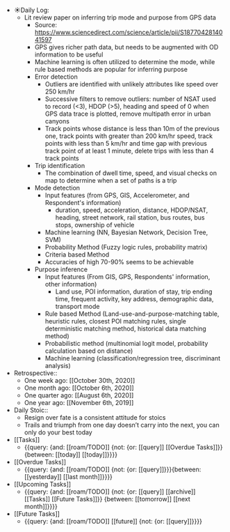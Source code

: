 - ☀️Daily Log:
    - Lit review paper on inferring trip mode and purpose from GPS data
        - Source: https://www.sciencedirect.com/science/article/pii/S1877042814041597
        - GPS gives richer path data, but needs to be augmented with OD information to be useful
        - Machine learning is often utilized to determine the mode, while rule based methods are popular for inferring purpose
        - Error detection
            - Outliers are identified with unlikely attributes like speed over 250 km/hr 
            - Successive filters to remove outliers: number of NSAT used to record (<3),  HDOP (>5), heading and speed of 0 when GPS data trace is plotted, remove multipath error in urban canyons
            - Track points whose distance is less than 10m of the previous one, track points with greater than 200 km/hr speed, track points with less than 5 km/hr and time gap with previous track point of at least 1 minute, delete trips with less than 4 track points
        - Trip identification
            - The combination of dwell time, speed, and visual checks on map to determine when a set of paths is a trip
        - Mode detection
            - Input features (from GPS, GIS, Accelerometer, and Respondent's information)
                - duration, speed, acceleration, distance, HDOP/NSAT, heading, street network, rail station, bus routes, bus stops, ownership of vehicle
            - Machine learning (NN, Bayesian Network, Decision Tree, SVM)
            - Probability Method (Fuzzy logic rules, probability matrix)
            - Criteria based Method
            - Accuracies of high 70-90% seems to be achievable
        - Purpose inference
            - Input features (From GIS, GPS, Respondents' information, other information)
                -  Land use, POI information, duration of stay, trip ending time, frequent activity, key address, demographic data, transport mode
            - Rule based Method (Land-use-and-purpose-matching table, heuristic rules, closest POI matching rules, single deterministic matching method, historical data matching method)
            - Probabilistic method (multinomial logit model, probability calculation based on distance)
            - Machine learning (classification/regression tree, discriminant analysis) 
- Retrospective::
    - One week ago: [[October 30th, 2020]]
    - One month ago: [[October 6th, 2020]]
    - One quarter ago: [[August 6th, 2020]]
    - One year ago: [[November 6th, 2019]]
- Daily Stoic::
    - Resign over fate is a consistent attitude for stoics
    - Trails and triumph from one day doesn’t carry into the next, you can only do your best today
- [[Tasks]]
    - {{query: {and: [[roam/TODO]] {not: {or: [[query]] [[Overdue Tasks]]}} {between: [[today]] [[today]]}}}}
- [[Overdue Tasks]]
    - {{query: {and: [[roam/TODO]] {not: {or: [[query]]}}}{between: [[yesterday]] [[last month]]}}}}
- [[Upcoming Tasks]]
    - {{query: {and: [[roam/TODO]] {not: {or: [[query]] [[archive]] [[Tasks]] [[Future Tasks]]}} {between: [[tomorrow]] [[next month]]}}}}
- [[Future Tasks]]
    - {{query: {and: [[roam/TODO]] [[future]] {not: {or: [[query]]}}}}
